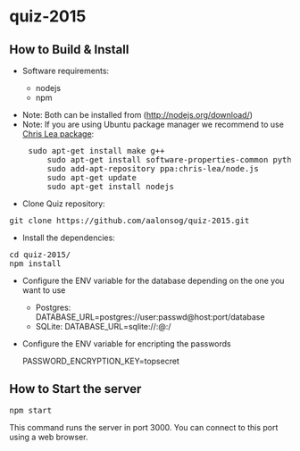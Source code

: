 # quiz-2015

## How to Build & Install

- Software requirements:

	+ nodejs 
	+ npm

 + Note: Both can be installed from (http://nodejs.org/download/)
 + Note: If you are using Ubuntu package manager we recommend to use [Chris Lea package](http://www.ubuntuupdates.org/ppa/chris_lea_nodejs):
<pre>
	sudo apt-get install make g++
        sudo apt-get install software-properties-common python-software-properties
        sudo add-apt-repository ppa:chris-lea/node.js
        sudo apt-get update
        sudo apt-get install nodejs
</pre> 

- Clone Quiz repository:

<pre>
git clone https://github.com/aalonsog/quiz-2015.git
</pre>

- Install the dependencies:

<pre>
cd quiz-2015/
npm install
</pre>

- Configure the ENV variable for the database depending on the one you want to use

  + Postgres: DATABASE_URL=postgres://user:passwd@host:port/database
  + SQLite:   DATABASE_URL=sqlite://:@:/

- Configure the ENV variable for encripting the passwords

  PASSWORD_ENCRYPTION_KEY=topsecret

## How to Start the server

<pre>
npm start
</pre>

This command runs the server in port 3000. You can connect to this port using a web browser.
